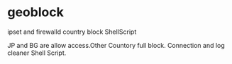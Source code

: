 # geoblock
ipset and firewalld country block ShellScript

JP and BG are allow access.Other Countory full block.
Connection and log cleaner Shell Script.
